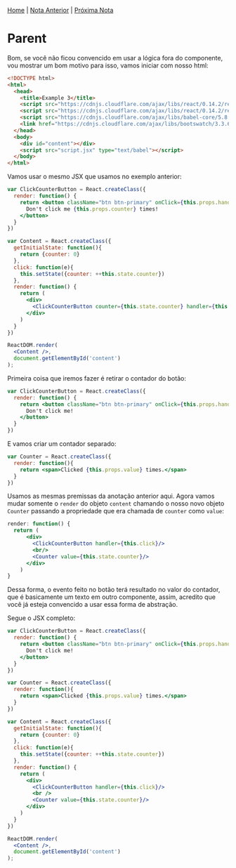 [Home](../README.md) | [Nota Anterior](note_3_5.md) | [Próxima Nota](note_3_7.md)

# Parent

Bom, se você não ficou convencido em usar a lógica fora do componente, vou
mostrar um bom motivo para isso, vamos iniciar com nosso html:

```html
<!DOCTYPE html>
<html>
  <head>
    <title>Example 3</title>
    <script src="https://cdnjs.cloudflare.com/ajax/libs/react/0.14.2/react.js"></script>
    <script src="https://cdnjs.cloudflare.com/ajax/libs/react/0.14.2/react-dom.js"></script>
    <script src="https://cdnjs.cloudflare.com/ajax/libs/babel-core/5.8.34/browser.js"></script>
    <link href="https://cdnjs.cloudflare.com/ajax/libs/bootswatch/3.3.6/flatly/bootstrap.min.css" rel="stylesheet" />
  </head>
  <body>
    <div id="content"></div>
    <script src="script.jsx" type="text/babel"></script>
  </body>
</html>
```

Vamos usar o mesmo JSX que usamos no exemplo anterior:

```jsx
var ClickCounterButton = React.createClass({
  render: function() {
    return <button className="btn btn-primary" onClick={this.props.handler}>
      Don't click me {this.props.counter} times!
    </button>
  }
})

var Content = React.createClass({
  getInitialState: function(){
    return {counter: 0}
  },
  click: function(e){
    this.setState({counter: ++this.state.counter})
  },
  render: function() {
    return (
      <div>
        <ClickCounterButton counter={this.state.counter} handler={this.click}/>
      </div>
    )
  }
})

ReactDOM.render(
  <Content />,
  document.getElementById('content')
);
```

Primeira coisa que iremos fazer é retirar o contador do botão:

```jsx
var ClickCounterButton = React.createClass({
  render: function() {
    return <button className="btn btn-primary" onClick={this.props.handler}>
      Don't click me!
    </button>
  }
})
```

E vamos criar um contador separado:

```jsx
var Counter = React.createClass({
  render: function(){
    return <span>Clicked {this.props.value} times.</span>
  }
})
```

Usamos as mesmas premissas da anotação anterior aqui. Agora vamos mudar somente
o `render` do objeto `content` chamando o nosso novo objeto `Counter` passando
a propriedade que era chamada de `counter` como `value`:

```jsx
render: function() {
  return (
      <div>
        <ClickCounterButton handler={this.click}/>
        <br/>
        <Counter value={this.state.counter}/>
      </div>
    )
}
```

Dessa forma, o evento feito no botão terá resultado no valor do contador, que é
basicamente um texto em outro componente, assim, acredito que você já esteja
convencido a usar essa forma de abstração.

Segue o JSX completo:

```jsx
var ClickCounterButton = React.createClass({
  render: function() {
    return <button className="btn btn-primary" onClick={this.props.handler}>
      Don't click me!
    </button>
  }
})

var Counter = React.createClass({
  render: function(){
    return <span>Clicked {this.props.value} times.</span>
  }
})

var Content = React.createClass({
  getInitialState: function(){
    return {counter: 0}
  },
  click: function(e){
    this.setState({counter: ++this.state.counter})
  },
  render: function() {
    return (
      <div>
        <ClickCounterButton handler={this.click}/>
        <br />
        <Counter value={this.state.counter}/>
      </div>
    )
  }
})

ReactDOM.render(
  <Content />,
  document.getElementById('content')
);
```
